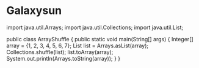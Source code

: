 # Galaxysun
import java.util.Arrays;
import java.util.Collections;
import java.util.List;

public class ArrayShuffle {
    public static void main(String[] args) {
        Integer[] array = {1, 2, 3, 4, 5, 6, 7};
        List<Integer> list = Arrays.asList(array);
        Collections.shuffle(list);
        list.toArray(array);
        System.out.println(Arrays.toString(array));
    }
}
